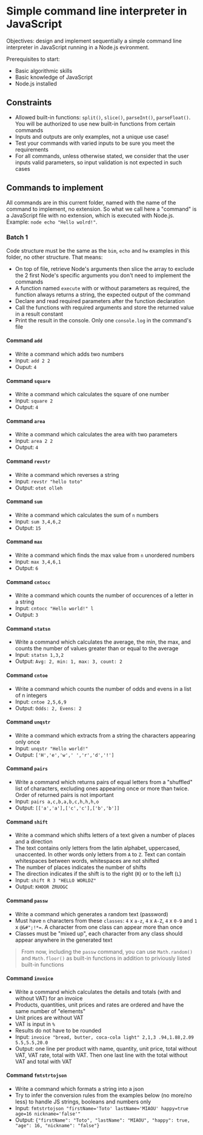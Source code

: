 # Simple command line interpreter in JavaScript
Objectives: design and implement sequentially a simple command line interpreter in JavaScript running in a Node.js evironment.

Prerequisites to start:
- Basic algorithmic skills
- Basic knowledge of JavaScript
- Node.js installed

## Constraints
- Allowed built-in functions: `split()`, `slice()`, `parseInt()`, `parseFloat()`. You will be authorized to use new built-in functions from certain commands
- Inputs and outputs are only examples, not a unique use case!
- Test your commands with varied inputs to be sure you meet the requirements
- For all commands, unless otherwise stated, we consider that the user inputs valid parameters, so input validation is not expected in such cases

## Commands to implement
All commands are in this current folder, named with the name of the command to implement, no extension. So what we call here a "command" is a JavaScript file with no extension, which is executed with Node.js. Example: `node echo "Hello wolrd!"`.

### Batch 1
Code structure must be the same as the `bim`, `echo` and `hw` examples in this folder, no other structure. That means:
- On top of file, retrieve Node's arguments then slice the array to exclude the 2 first Node's specific arguments you don't need to implement the commands
- A function named `execute` with or without parameters as required, the function always returns a string, the expected output of the command
- Declare and read required parameters after the function declaration
- Call the functions with required arguments and store the returned value in a result constant
- Print the result in the console. Only one `console.log` in the command's file

#### Command `add`
- Write a command which adds two numbers
- Input: `add 2 2`
- Ouput: `4`

#### Command `square`
- Write a command which calculates the square of one number
- Input: `square 2`
- Output: `4`

#### Command `area`
- Write a command which calculates the area with two parameters
- Input: `area 2 2`
- Output: `4`

#### Command `revstr`
- Write a command which reverses a string
- Input: `revstr "hello toto"`
- Output: `otot olleh`

#### Command `sum`
- Write a command which calculates the sum of `n` numbers
- Input: `sum 3,4,6,2`
- Output: `15`

#### Command `max`
- Write a command which finds the max value from `n` unordered numbers
- Input: `max 3,4,6,1`
- Output: `6`

#### Command `cntocc`
- Write a command which counts the number of occurences of a letter in a string
- Input: `cntocc "Hello world!" l`
- Output: `3`

#### Command `statsn`
- Write a command which calculates the average, the min, the max, and counts the number of values greater than or equal to the average
- Input: `statsn 1,3,2`
- Output: `Avg: 2, min: 1, max: 3, count: 2`

#### Command `cntoe`
- Write a command which counts the number of odds and evens in a list of n integers
- Input: `cntoe 2,5,6,9`
- Output: `Odds: 2, Evens: 2`

#### Command `unqstr`
- Write a command which extracts from a string the characters appearing only once
- Input: `unqstr "Hello world!"`
- Output: `['H','e','w',' ','r','d','!']`

#### Command `pairs`
- Write a command which returns pairs of equal letters from a "shuffled" list of characters, excluding ones appearing once or more than twice. Order of returned pairs is not important
- Input: `pairs a,c,b,a,b,c,h,h,h,o`
- Output: `[['a','a'],['c','c'],['b','b']]`

#### Command `shift`
- Write a command which shifts letters of a text given a number of places and a direction
- The text contains only letters from the latin alphabet, uppercased, unaccented. In other words only letters from `A` to `Z`. Text can contain whitespaces between words, whitespaces are not shifted
- The number of places indicates the number of shifts
- The direction indicates if the shift is to the right (`R`) or to the left (`L`)
- Input: `shift R 3 "HELLO WORLDZ"`
- Output: `KHOOR ZRUOGC`

#### Command `passw`
- Write a command which generates a random text (password)
- Must have `n` characters from these `classes`: `4` x `a-z`, `4` x `A-Z`, `4` x `0-9` and `1` x `@&#";!*=`. A character from one class can appear more than once
- Classes must be "mixed up", each character from any class should appear anywhere in the generated text

> From now, including the `passw` command, you can use `Math.random()` and `Math.floor()` as built-in functions in addition to priviously listed built-in functions

#### Command `invoice`
- Write a command which calculates the details and totals (with and without VAT) for an invoice
- Products, quantities, unit prices and rates are ordered and have the same number of "elements"
- Unit prices are without VAT
- VAT is input in `%`
- Results do not have to be rounded
- Input: `invoice "bread, butter, coca-cola light" 2,1,3 .94,1.88,2.09 5.5,5.5,20.0`
- Output: one line per product with name, quantity, unit price, total without VAT, VAT rate, total with VAT. Then one last line with the total without VAT and total with VAT

#### Command `fmtstrtojson`
- Write a command which formats a string into a json
- Try to infer the conversion rules from the examples below (no more/no less) to handle JS strings, booleans and numbers only
- Input: `fmtstrtojson "firstName='Toto' lastName='MIAOU' happy=true age=16 nickname='false'"`
- Output: `{"firstName": "Toto", "lastName": "MIAOU", "happy": true, "age": 16, "nickname": "false"}`
